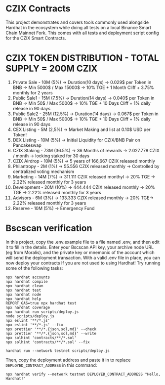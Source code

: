 # CZIX Contracts

This project demonstrates and covers tools commonly used alongside Hardhat in the ecosystem while doing all tests on a local Binance Smart Chain Mainnet Fork.
This comes with all tests and deployment script config for the CZIX Smart Contracts. 

<!-- INTREABA EXACT Vesting releases pentru private si diferenta emissiei vestingului public rounds -->

# CZIX TOKEN DISTRIBUTION - TOTAL SUPPLY = 200M CZIX
1. Private Sale - 10M (5%) -> Duration(10 days) -> 0.029$ per Token in BNB -> Min 5000$ / Max 15000$ -> 10% TGE + 1 Month Cliff + 3.75% monthly for 2 years
2. Public Sale1 - 15M (7.5%) -> Duration(14 days) -> 0.040$ per Token in BNB -> Min 50$ / Max 5000$  -> 10% TGE + 10 Days Cliff + 1% daily release in 90 days
3. Public Sale2 - 25M (12.5%) -> Duration(14 days) -> 0.067$ per Token in BNB -> Min 50$ / Max 5000$ -> 10% TGE + 10 Days Cliff + 1% daily release in 90 days
4. CEX Listing - 5M (2,5%) -> Market Making and list at 0.10$ USD per Token!
5. DEX Listing - 10M (5%) -> Initial Liquidity for CZIX/BNB Pair on Pancakeswap
6. CZIX Staking - 73M (36.5%) -> 36 Months of rewards -> 2.027.778 CZIX / month -> locking staked for 30 days
7. CZIX Airdrop - 10M (5%) -> 5 years of 166,667 CZIX released monthly
8. Philantropy - 2M (1%) -> 55.556 CZIX released monthly -> Controlled by centralized voting mechanism
9. Marketing - 14M (7%) -> 311.111 CZIX released monthyl -> 20% TGE -> 2.22% released monthly for 3 years
10. Development - 20M (10%) -> 444.444 CZIX released monthly -> 20% TGE -> 2.22% released monthly for 3 years
10. Advisors - 6M (3%) -> 133.333 CZIX released monthly -> 20% TGE-> 2.22% released monthly for 3 years
11. Reserve - 10M (5%) -> Emergency Fund

# Bscscan verification
In this project, copy the .env.example file to a file named .env, and then edit it to fill in the details. 
Enter your Bscscan API key, your archive node URL (eg from Moralis), and the private key or mnemonic of the account which will send the deployment transaction. 
With a valid .env file in place, you can now deploy your contracts
If you are not used to using Hardhat!
Try running some of the following tasks:

```shell
npx hardhat accounts
npx hardhat compile
npx hardhat clean
npx hardhat test
npx hardhat node
npx hardhat help
REPORT_GAS=true npx hardhat test
npx hardhat coverage
npx hardhat run scripts/deploy.js
node scripts/deploy.js
npx eslint '**/*.js'
npx eslint '**/*.js' --fix
npx prettier '**/*.{json,sol,md}' --check
npx prettier '**/*.{json,sol,md}' --write
npx solhint 'contracts/**/*.sol'
npx solhint 'contracts/**/*.sol' --fix
```

```shell
hardhat run --network testnet scripts/deploy.js
```

Then, copy the deployment address and paste it in to replace `DEPLOYED_CONTRACT_ADDRESS` in this command:

```shell
npx hardhat verify --network testnet DEPLOYED_CONTRACT_ADDRESS "Hello, Hardhat!"
```